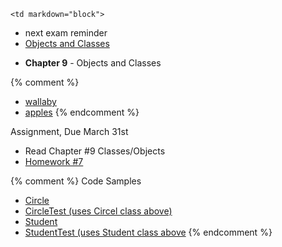 	<td markdown="block">
* next exam reminder
* [Objects and Classes](slides/16/oop.html)
</td>
	<td markdown="block">

* __Chapter 9__ - Objects and Classes

{% comment %}
* [wallaby](resources/img/wallaby.jpg)
* [apples](resources/img/apples-small.jpg)
{% endcomment %}
</td>
	<td markdown="block">
Assignment, Due March 31st

* Read Chapter #9 Classes/Objects 
* [Homework #7](assignments/hw07.html)

{% comment %}
Code Samples

* [Circle](resources/code/class16/Circle.java)
* [CircleTest (uses Circel class above)](resources/code/class16/CircleTest.java)
* [Student](resources/code/class16/Student.java)
* [StudentTest (uses Student class above](resources/code/class16/StudentTest.java)
{% endcomment %}
</td>
